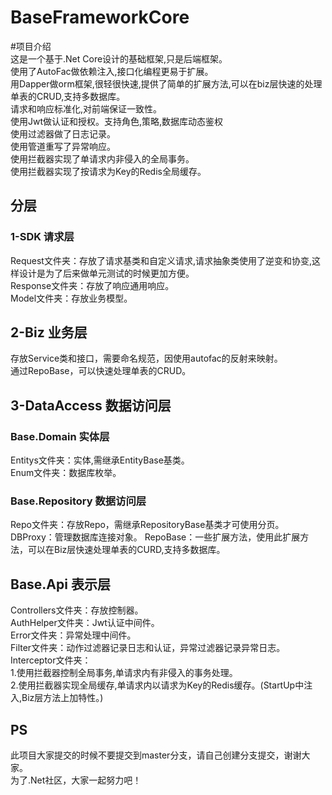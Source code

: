 # BaseFrameworkCore
#项目介绍<br> 
这是一个基于.Net Core设计的基础框架,只是后端框架。<br> 
使用了AutoFac做依赖注入,接口化编程更易于扩展。<br> 
用Dapper做orm框架,很轻很快速,提供了简单的扩展方法,可以在biz层快速的处理单表的CRUD,支持多数据库。<br> 
请求和响应标准化,对前端保证一致性。<br> 
使用Jwt做认证和授权。支持角色,策略,数据库动态鉴权<br> 
使用过滤器做了日志记录。<br> 
使用管道重写了异常响应。<br> 
使用拦截器实现了单请求内非侵入的全局事务。<br> 
使用拦截器实现了按请求为Key的Redis全局缓存。<br> 

## 分层
### 1-SDK 请求层
Request文件夹：存放了请求基类和自定义请求,请求抽象类使用了逆变和协变,这样设计是为了后来做单元测试的时候更加方便。<br> 
Response文件夹：存放了响应通用响应。<br> 
Model文件夹：存放业务模型。<br>

## 2-Biz  业务层
存放Service类和接口，需要命名规范，因使用autofac的反射来映射。<br>
通过RepoBase，可以快速处理单表的CRUD。<br>

## 3-DataAccess 数据访问层
### Base.Domain 实体层
Entitys文件夹：实体,需继承EntityBase基类。<br>
Enum文件夹：数据库枚举。<br>
### Base.Repository 数据访问层
Repo文件夹：存放Repo，需继承RepositoryBase基类才可使用分页。<br>
DBProxy：管理数据库连接对象。
RepoBase：一些扩展方法，使用此扩展方法，可以在Biz层快速处理单表的CURD,支持多数据库。<br>

## Base.Api 表示层
Controllers文件夹：存放控制器。<br>
AuthHelper文件夹：Jwt认证中间件。<br>
Error文件夹：异常处理中间件。<br>
Filter文件夹：动作过滤器记录日志和认证，异常过滤器记录异常日志。<br>
Interceptor文件夹：<br>
1.使用拦截器控制全局事务,单请求内有非侵入的事务处理。<br>
2.使用拦截器实现全局缓存,单请求内以请求为Key的Redis缓存。(StartUp中注入,Biz层方法上加特性。)<br>


## PS
此项目大家提交的时候不要提交到master分支，请自己创建分支提交，谢谢大家。<br>
为了.Net社区，大家一起努力吧！<br>
